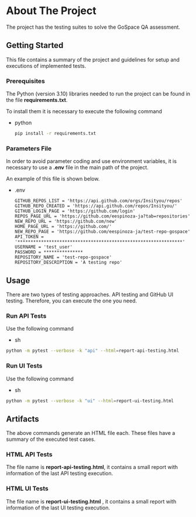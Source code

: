 # About The Project
The project has the testing suites to solve the GoSpace QA  assessment.

## Getting Started
This file contains a summary of the project and guidelines for setup and executions of implemented tests.

### Prerequisites
The Python (version 3.10) libraries needed to run the project can be found in the file **requirements.txt**.

To install them it is necessary to execute the following command
* python
  ```sh
  pip install -r requirements.txt
  ```
  
### Parameters File
In order to avoid parameter coding and use environment variables, it is necessary to use a **.env** file in the main path of the project.

An example of this file is shown below.
* .env
  ```plain 
  GITHUB_REPOS_LIST = 'https://api.github.com/orgs/Insityou/repos'
  GITHUB_REPO_CREATED = 'https://api.github.com/repos/Insityou/'
  GITHUB_LOGIN_PAGE = 'https://github.com/login'
  REPOS_PAGE_URL = 'https://github.com/eespinoza-ja?tab=repositories'
  NEW_REPO_URL = 'https://github.com/new'
  HOME_PAGE_URL = 'https://github.com/'
  NEW_REPO_PAGE = 'https://github.com/eespinoza-ja/test-repo-gospace'
  API_TOKEN = '***************************************************************'
  USERNAME = 'test_user'
  PASSWORD = ***************
  REPOSITORY_NAME = 'test-repo-gospace'
  REPOSITORY_DESCRIPTION = 'A testing repo'
  ```
  
## Usage
There are two types of testing approaches. API testing and GitHub UI testing. Therefore, you can execute the one you need.

### Run API Tests
Use the following command
* sh
```sh
python -m pytest --verbose -k "api" --html=report-api-testing.html
```

### Run UI Tests
Use the following command
* sh
```sh
python -m pytest --verbose -k "ui" --html=report-ui-testing.html
```

## Artifacts
The above commands generate an HTML file each. These files have a summary of the executed test cases.

### HTML API Tests
The file name is **report-api-testing.html**, it contains a small report with information of the last API testing execution.

### HTML UI Tests
The file name is **report-ui-testing.html** , it contains a small report with information of the last UI testing execution.
